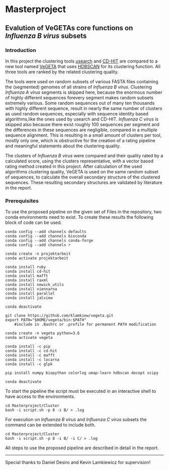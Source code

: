 # Masterproject

## Evalution of VeGETAs core functions on _Influenza B virus_ subsets

### Introduction

In this project the clustering tools [usearch](https://academic.oup.com/bioinformatics/article-lookup/doi/10.1093/bioinformatics/btq461) and [CD-HIT](https://academic.oup.com/bioinformatics/article-lookup/doi/10.1093/bioinformatics/btl158) are compared to a new tool named [VeGETA](https://github.com/klamkiew/vegeta) that uses [HDBSCAN](http://link.springer.com/10.1007/978-3-642-37456-2_14) for its clustering function. All three tools are ranked by the related clustering quality. 

The tools were used on random subsets of various FASTA files containing the (segmented) genomes of all strains of _Influenza B virus_. Clustering _Influenza A virus_
segments is skipped here, because the enormous number of highly different sequences forevery segment makes random subsets extremely various. Some random sequences out of many ten thousands with highly different sequence, result in nearly the same number of clusters as used random sequences, especially with sequence identity based algorithms,like the ones used by usearch and CD-HIT. _Influenza C virus_ is skipped also because there exist roughly 100 sequences per segment and the differences in these sequences are negligible, compared in a multiple sequence alignment. This is resulting in a small amount of clusters per tool, mostly only one, which is obstructive for the creation of a rating pipeline and meaningful statements about the clustering quality. 

The clusters of _Influenza B virus_ were compared and their quality rated by a calculated score, using the clusters representative, with a vector based rating method created in this project. After calculation of the used algorithms clustering quality, VeGETA is used on the same random subset of sequences, to calculate the overall secondary structure of the clustered sequences. These resulting secondary structures are validated by literature in the report.

### Prerequisites

To use the proposed pipeline on the given set of Files in the repository, two conda environments need to exist. To create these results the following block of code can be used.

```
conda config --add channels defaults
conda config --add channels bioconda
conda config --add channels conda-forge
conda config --add channels r

conda create -n projektarbeit
conda activate projektarbeit

conda install ruby
conda install cd-hit
conda install mafft
conda install raxml
conda install newick_utils
conda install viennarna
conda install parallel
conda install jalview

conda deactivate

git clone https://github.com/klamkiew/vegeta.git
export PATH="$HOME/vegeta/bin:$PATH" 
    #include in .Bashrc or .profile for permanent PATH modification 

conda create -n vegeta python=3.6
conda activate vegeta

conda install -c pip
conda install -c cd-hit
conda install -c mafft
conda install -c locarna
conda install -c glpk

pip install numpy biopython colorlog umap-learn hdbscan docopt scipy

conda deactivate
```

To start the pipeline the script must be executed in an interactive shell to have access to the environments. 

```
cd Masterproject/Cluster
bash -i script.sh -p 8 -i B/ > .log
```

For execution on _Influenza B virus_ and _Influenza C virus_ subsets the command can be extended to include both.

```
cd Masterproject/Cluster
bash -i script.sh -p 8 -i B/ -i C/ > .log
```

All steps to use the proposed pipeline are described in detail in the report.

---

Special thanks to Daniel Desiro and Kevin Lamkiewicz for supervision!
